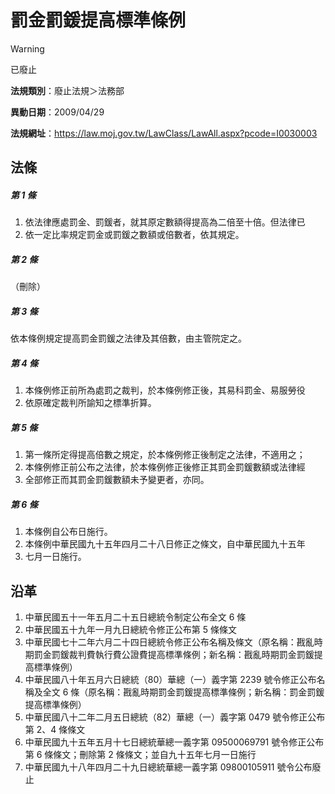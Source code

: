 # 罰金罰鍰提高標準條例
> [!WARNING]
> 已廢止

**法規類別**：廢止法規＞法務部

**異動日期**：2009/04/29  

**法規網址**：https://law.moj.gov.tw/LawClass/LawAll.aspx?pcode=I0030003



## 法條
##### 第 1 條
1. 依法律應處罰金、罰鍰者，就其原定數額得提高為二倍至十倍。但法律已
1. 依一定比率規定罰金或罰鍰之數額或倍數者，依其規定。

##### 第 2 條
（刪除）

##### 第 3 條
依本條例規定提高罰金罰鍰之法律及其倍數，由主管院定之。

##### 第 4 條
1. 本條例修正前所為處罰之裁判，於本條例修正後，其易科罰金、易服勞役
1. 依原確定裁判所諭知之標準折算。

##### 第 5 條
1. 第一條所定得提高倍數之規定，於本條例修正後制定之法律，不適用之；
1. 本條例修正前公布之法律，於本條例修正後修正其罰金罰鍰數額或法律經
1. 全部修正而其罰金罰鍰數額未予變更者，亦同。

##### 第 6 條
1. 本條例自公布日施行。
1. 本條例中華民國九十五年四月二十八日修正之條文，自中華民國九十五年
1. 七月一日施行。

## 沿革
1. 中華民國五十一年五月二十五日總統令制定公布全文 6  條
1. 中華民國五十九年一月九日總統令修正公布第 5  條條文
1. 中華民國七十二年六月二十四日總統令修正公布名稱及條文（原名稱：戡亂時期罰金罰鍰裁判費執行費公證費提高標準條例；新名稱：戡亂時期罰金罰鍰提高標準條例）
1. 中華民國八十年五月六日總統（80）華總（一）義字第 2239 號令修正公布名稱及全文 6  條（原名稱：戡亂時期罰金罰鍰提高標準條例；新名稱：罰金罰鍰提高標準條例）
1. 中華民國八十二年二月五日總統（82）華總（一）義字第 0479 號令修正公布第 2、4 條條文
1. 中華民國九十五年五月十七日總統華總一義字第 09500069791  號令修正公布第 6  條條文；刪除第 2  條條文；並自九十五年七月一日施行
1. 中華民國九十八年四月二十九日總統華總一義字第 09800105911  號令公布廢止
